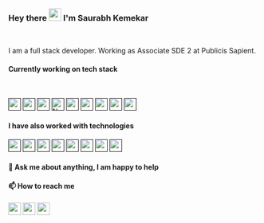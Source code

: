 ### Hey there <img src="https://media.giphy.com/media/hvRJCLFzcasrR4ia7z/giphy.gif" width="25px"> I'm Saurabh Kemekar

<br />

I am a full stack developer. Working as Associate SDE 2 at Publicis Sapient.

<h4>Currently working on tech stack </h4>
<br/>

<a href=""><img height="25"  src="https://www.vectorlogo.zone/logos/nodejs/nodejs-icon.svg"/></a>
<a href=""><img height="25" src="https://www.vectorlogo.zone/logos/javascript/javascript-icon.svg"/></a>
<a href=""><img height="25" src="https://www.vectorlogo.zone/logos/reactjs/reactjs-icon.svg"/></a>
<a href="" ><img height="25" alt="Next.js" src="https://www.google.com/search?q=nextjs+logo&sca_esv=594242284&tbm=isch&sxsrf=AM9HkKnKtxFkyJyZGctmUHYm6J5qhIcTZA:1703777638513&source=lnms&sa=X&ved=2ahUKEwjEv62nurKDAxWt1zgGHdRuAroQ_AUoAXoECAEQAw&biw=1707&bih=797&dpr=1.13#imgrc=7G1yxMuQA0pXcM"/></a>
<a href=""><img height="25" src="https://www.vectorlogo.zone/logos/typescriptlang/typescriptlang-icon.svg"/></a>
<a href=""><img height="25" src="https://www.vectorlogo.zone/logos/w3_html5/w3_html5-icon.svg"/></a>
<a href=""><img height="25" src="https://www.vectorlogo.zone/logos/w3_css/w3_css-official.svg"/></a>
<a href=""><img height="25" src="https://www.vectorlogo.zone/logos/git-scm/git-scm-icon.svg"/></a>
<a href=""><img height="25" src="https://www.vectorlogo.zone/logos/atlassian_jira/atlassian_jira-icon.svg"/></a>

<h4>I have also worked with technologies </h4>

<a href="" ><img height="25" src="https://www.vectorlogo.zone/logos/java/java-horizontal.svg"/></a>
<a href=""><img height="25" src="https://www.vectorlogo.zone/logos/springio/springio-icon.svg"/></a>
<a href=""><img height="25" src="https://www.vectorlogo.zone/logos/docker/docker-icon.svg"/></a>
<a href=""><img height="25" src="https://www.vectorlogo.zone/logos/js_webpack/js_webpack-icon.svg"/></a>
<a href=""><img height="25" src="https://www.svgrepo.com/show/303557/redux-logo.svg"/></a>
<a href=""><img height="25" src="https://www.vectorlogo.zone/logos/mongodb/mongodb-icon.svg"/></a>
<a href=""><img height="25" src="https://www.vectorlogo.zone/logos/postgresql/postgresql-icon.svg"/></a>
<a href=""><img height="25" src="https://www.vectorlogo.zone/logos/python/python-icon.svg"/></a>

<h4>💬 Ask me about anything, I am happy to help </h4>
<h4> 📫 How to reach me</h4>

[<img height="25" src="https://www.vectorlogo.zone/logos/linkedin/linkedin-tile.svg" />](https://www.linkedin.com/in/saurabh-kemekar-a8589710b/)
[<img height="25" src="https://www.vectorlogo.zone/logos/github/github-tile.svg" />](https://github.com/saurabhkemekar)
<a href="mailTo:saurabhkemekar786@gmail.com"><img height="25" src="https://www.vectorlogo.zone/logos/gmail/gmail-tile.svg"/></a>

<!-- [<img height="25" src="https://www.vectorlogo.zone/logos/instagram/instagram-icon.svg" />]() -->

